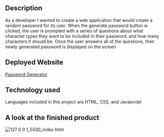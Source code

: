 <password-generator>

## Description ##

As a developer I wanted to create a web application that would create a random password for its user. When the generate password button is clicked, the user is prompted with a series of
questions about what character types they want to be included in their password, and how many characters it should be. Once the user answers all of the questions, their newly generated
password is displayed on the screen

## Deployed Website ##

[Password Generator](https://annac0rmier.github.io/password-generator/)

## Technology used ##

Languages included in this project are HTML, CSS, and Javascript


## A look at the finished product ##
![127 0 0 1_5500_index html](https://github.com/AnnaC0rmier/password-generator/assets/149715329/6aaf59bb-5663-4e80-98da-8387c176fabd)
